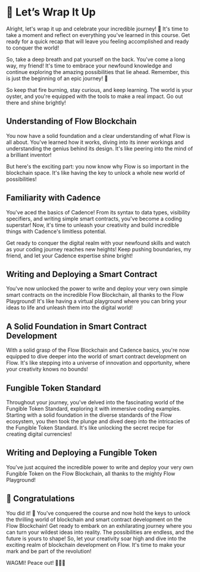 # 🔮 Let’s Wrap It Up

Alright, let's wrap it up and celebrate your incredible journey! 🎉 It's time to take a moment and reflect on everything you've learned in this course. Get ready for a quick recap that will leave you feeling accomplished and ready to conquer the world!

So, take a deep breath and pat yourself on the back. You've come a long way, my friend! It's time to embrace your newfound knowledge and continue exploring the amazing possibilities that lie ahead. Remember, this is just the beginning of an epic journey! 🌈

So keep that fire burning, stay curious, and keep learning. The world is your oyster, and you're equipped with the tools to make a real impact. Go out there and shine brightly!

## Understanding of Flow Blockchain

You now have a solid foundation and a clear understanding of what Flow is all about. You've learned how it works, diving into its inner workings and understanding the genius behind its design. It's like peering into the mind of a brilliant inventor!

But here's the exciting part: you now know why Flow is so important in the blockchain space. It's like having the key to unlock a whole new world of possibilities!

## Familiarity with Cadence

You've aced the basics of Cadence! From its syntax to data types, visibility specifiers, and writing simple smart contracts, you've become a coding superstar! Now, it's time to unleash your creativity and build incredible things with Cadence's limitless potential.

Get ready to conquer the digital realm with your newfound skills and watch as your coding journey reaches new heights! Keep pushing boundaries, my friend, and let your Cadence expertise shine bright!

## Writing and Deploying a Smart Contract

You've now unlocked the power to write and deploy your very own simple smart contracts on the incredible Flow Blockchain, all thanks to the Flow Playground! It's like having a virtual playground where you can bring your ideas to life and unleash them into the digital world!

## A Solid Foundation in Smart Contract Development

With a solid grasp of the Flow Blockchain and Cadence basics, you're now equipped to dive deeper into the world of smart contract development on Flow. It's like stepping into a universe of innovation and opportunity, where your creativity knows no bounds!

## Fungible Token Standard

Throughout your journey, you've delved into the fascinating world of the Fungible Token Standard, exploring it with immersive coding examples. Starting with a solid foundation in the diverse standards of the Flow ecosystem, you then took the plunge and dived deep into the intricacies of the Fungible Token Standard. It's like unlocking the secret recipe for creating digital currencies!

## Writing and Deploying a Fungible Token

You've just acquired the incredible power to write and deploy your very own Fungible Token on the Flow Blockchain, all thanks to the mighty Flow Playground!

## 🎊 Congratulations

You did it! 💪 You've conquered the course and now hold the keys to unlock the thrilling world of blockchain and smart contract development on the Flow Blockchain! Get ready to embark on an exhilarating journey where you can turn your wildest ideas into reality. The possibilities are endless, and the future is yours to shape! So, let your creativity soar high and dive into the exciting realm of blockchain development on Flow. It's time to make your mark and be part of the revolution!

WAGMI! Peace out! ✌🏻🔮
